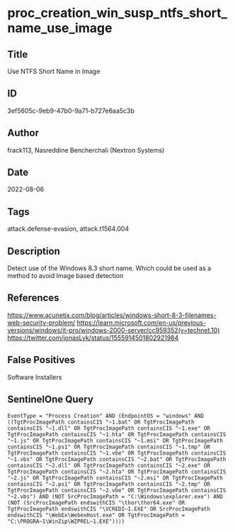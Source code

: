# proc_creation_win_susp_ntfs_short_name_use_image

## Title
Use NTFS Short Name in Image

## ID
3ef5605c-9eb9-47b0-9a71-b727e6aa5c3b

## Author
frack113, Nasreddine Bencherchali (Nextron Systems)

## Date
2022-08-06

## Tags
attack.defense-evasion, attack.t1564.004

## Description
Detect use of the Windows 8.3 short name. Which could be used as a method to avoid Image based detection

## References
https://www.acunetix.com/blog/articles/windows-short-8-3-filenames-web-security-problem/
https://learn.microsoft.com/en-us/previous-versions/windows/it-pro/windows-2000-server/cc959352(v=technet.10)
https://twitter.com/jonasLyk/status/1555914501802921984

## False Positives
Software Installers

## SentinelOne Query
```
EventType = "Process Creation" AND (EndpointOS = "windows" AND ((TgtProcImagePath containsCIS "~1.bat" OR TgtProcImagePath containsCIS "~1.dll" OR TgtProcImagePath containsCIS "~1.exe" OR TgtProcImagePath containsCIS "~1.hta" OR TgtProcImagePath containsCIS "~1.js" OR TgtProcImagePath containsCIS "~1.msi" OR TgtProcImagePath containsCIS "~1.ps1" OR TgtProcImagePath containsCIS "~1.tmp" OR TgtProcImagePath containsCIS "~1.vbe" OR TgtProcImagePath containsCIS "~1.vbs" OR TgtProcImagePath containsCIS "~2.bat" OR TgtProcImagePath containsCIS "~2.dll" OR TgtProcImagePath containsCIS "~2.exe" OR TgtProcImagePath containsCIS "~2.hta" OR TgtProcImagePath containsCIS "~2.js" OR TgtProcImagePath containsCIS "~2.msi" OR TgtProcImagePath containsCIS "~2.ps1" OR TgtProcImagePath containsCIS "~2.tmp" OR TgtProcImagePath containsCIS "~2.vbe" OR TgtProcImagePath containsCIS "~2.vbs") AND (NOT SrcProcImagePath = "C:\Windows\explorer.exe") AND (NOT (SrcProcImagePath endswithCIS "\thor\thor64.exe" OR TgtProcImagePath endswithCIS "\VCREDI~1.EXE" OR SrcProcImagePath endswithCIS "\WebEx\WebexHost.exe" OR TgtProcImagePath = "C:\PROGRA~1\WinZip\WZPREL~1.EXE"))))

```